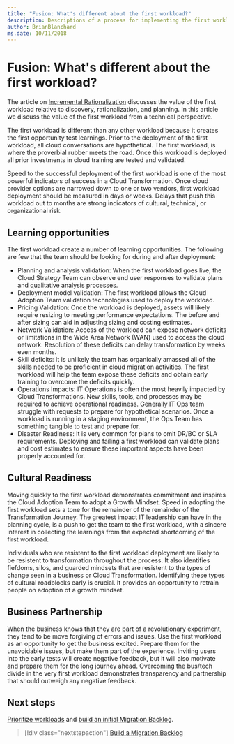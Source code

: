 ```yaml
---
title: "Fusion: What's different about the first workload?"
description: Descriptions of a process for implementing the first workload
author: BrianBlanchard
ms.date: 10/11/2018
---
```


# Fusion: What's different about the first workload?

The article on [Incremental Rationalization](../../digital-estate/rationalize-incremental.md) discusses the value of the first workload relative to discovery, rationalization, and planning. In this article we discuss the value of the first workload from a technical perspective.

The first workload is different than any other workload because it creates the first opportunity test learnings. Prior to the deployment of the first workload, all cloud conversations are hypothetical. The first workload, is where the proverbial rubber meets the road. Once this workload is deployed all prior investments in cloud training are tested and validated. 

Speed to the successful deployment of the first workload is one of the most powerful indicators of success in a Cloud Transformation. Once cloud provider options are narrowed down to one or two vendors, first workload deployment should be measured in days or weeks. Delays that push this workload out to months are strong indicators of cultural, technical, or organizational risk.

## Learning opportunities

The first workload create a number of learning opportunities. The following are few that the team should be looking for during and after deployment:

* Planning and analysis validation: When the first workload goes live, the Cloud Strategy Team can observe end user responses to validate plans and qualitative analysis processes.
* Deployment model validation: The first workload allows the Cloud Adoption Team validation technologies used to deploy the workload.
* Pricing Validation: Once the workload is deployed, assets will likely require resizing to meeting performance expectations. The before and after sizing can aid in adjusting sizing and costing estimates.
* Network Validation: Access of the workload can expose network deficits or limitations in the Wide Area Network (WAN) used to access the cloud network. Resolution of these deficits can delay transformation by weeks even months.
* Skill deficits: It is unlikely the team has organically amassed all of the skills needed to be proficient in cloud migration activities. The first workload will help the team expose these deficits and obtain early training to overcome the deficits quickly.
* Operations Impacts: IT Operations is often the most heavily impacted by Cloud Transformations. New skills, tools, and processes may be required to achieve operational readiness. Generally IT Ops team struggle with requests to prepare for hypothetical scenarios. Once a workload is running in a staging environment, the Ops Team has something tangible to test and prepare for.
* Disaster Readiness: It is very common for plans to omit DR/BC or SLA requirements. Deploying and failing a first workload can validate plans and cost estimates to ensure these important aspects have been properly accounted for.

## Cultural Readiness

Moving quickly to the first workload demonstrates commitment and inspires the Cloud Adoption Team to adopt a Growth Mindset. Speed in adopting the first workload sets a tone for the remainder of the remainder of the Transformation Journey. The greatest impact IT leadership can have in the planning cycle, is a push to get the team to the first workload, with a sincere interest in collecting the learnings from the expected shortcoming of the first workload.

Individuals who are resistent to the first workload deployment are likely to be resistent to transformation throughout the process. It also identifies fiefdoms, silos, and guarded mindsets that are resistent to the types of change seen in a business or Cloud Transformation. Identifying these types of cultural roadblocks early is crucial. It provides an opportunity to retrain people on adoption of a growth mindset.

## Business Partnership

When the business knows that they are part of a revolutionary experiment, they tend to be move forgiving of errors and issues. Use the first workload as an opportunity to get the business excited. Prepare them for the unavoidable issues, but make them part of the experience. Inviting users into the early tests will create negative feedback, but it will also motivate and prepare them for the long journey ahead. Overcoming the bus/tech divide in the very first workload demonstrates transparency and partnership that should outweigh any negative feedback.

## Next steps

[Prioritize workloads](../../digital-estate/rationalize-incremental.md) and [build an initial Migration Backlog](migration-backlog.md).

> [!div class="nextstepaction"]
> [Build a Migration Backlog](migration-backlog.md)